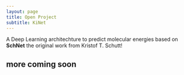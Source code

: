 ```yaml
---
layout: page
title: Open Project 
subtitle: KiNet  
---
```

A Deep Learning architechture to predict molecular energies based on **SchNet** the original work from Kristof T. Schutt!

## more coming soon
